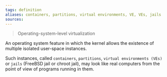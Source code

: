 ```yaml
---
tags: definition
aliases: containers, partitions, virtual environments, VE, VEs, jails
sources: 
---
```


> Operating-system-level virtualization

An operating system feature in which the kernel allows the existence of multiple isolated user-space instances. 

Such instances, called `containers`, `partitions`, `virtual environments (VEs)` or `jails` (FreeBSD jail or chroot jail), may look like real computers from the point of view of programs running in them. 